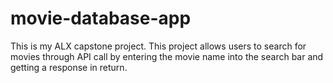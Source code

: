 # movie-database-app
This is my ALX capstone project. This project allows users to search for movies through API call by entering the movie name into the search bar and getting a response in return.

